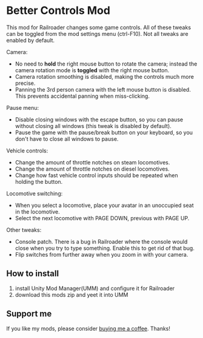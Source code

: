 ﻿# Better Controls Mod

This mod for Railroader changes some game controls. All of these tweaks can be toggled from the mod settings menu (ctrl-F10). Not all tweaks are enabled by default.

Camera:
- No need to **hold** the right mouse button to rotate the camera; instead the camera rotation mode is **toggled** with the right mouse button.
- Camera rotation smoothing is disabled, making the controls much more precise.
- Panning the 3rd person camera with the left mouse button is disabled. This prevents accidental panning when miss-clicking.

Pause menu:
- Disable closing windows with the escape button, so you can pause without closing all windows (this tweak is disabled by default).
- Pause the game with the pause/break button on your keyboard, so you don't have to close all windows to pause.

Vehicle controls:
- Change the amount of throttle notches on steam locomotives.
- Change the amount of throttle notches on diesel locomotives.
- Change how fast vehicle control inputs should be repeated when holding the button.

Locomotive switching:  
- When you select a locomotive, place your avatar in an unoccupied seat in the locomotive.
- Select the next locomotive with PAGE DOWN, previous with PAGE UP.

Other tweaks:  
- Console patch. There is a bug in Railroader where the console would close when you try to type something. Enable this to get rid of that bug.
- Flip switches from further away when you zoom in with your camera.

## How to install

1. install Unity Mod Manager(UMM) and configure it for Railroader
2. download this mods zip and yeet it into UMM

## Support me

If you like my mods, please consider [buying me a coffee](https://ko-fi.com/tostiman). Thanks!
